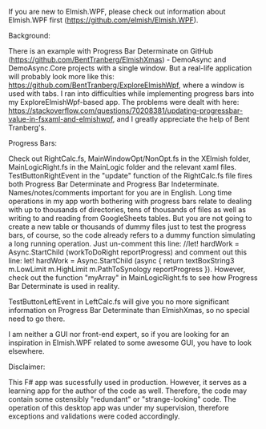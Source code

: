 If you are new to Elmish.WPF, please check out information about Elmish.WPF first (https://github.com/elmish/Elmish.WPF).

Background:

There is an example with Progress Bar Determinate on GitHub (https://github.com/BentTranberg/ElmishXmas) - DemoAsync and DemoAsync.Core projects with a single window. But a real-life application will probably look more like this: https://github.com/BentTranberg/ExploreElmishWpf, where a window is used with tabs. I ran into difficulties while implementing progress bars into my ExploreElmishWpf-based app. The problems were dealt with here: https://stackoverflow.com/questions/70208381/updating-progressbar-value-in-fsxaml-and-elmishwpf, and I greatly appreciate the help of Bent Tranberg's.

Progress Bars:

Check out RightCalc.fs, MainWindowOpt/NonOpt.fs in the XElmish folder, MainLogicRight.fs in the MainLogic folder and the relevant xaml files. TestButtonRightEvent in the "update" function of the RightCalc.fs file fires both Progress Bar Determinate and Progress Bar Indeterminate. Names/notes/comments important for you are in English. Long time operations in my app worth bothering with progress bars relate to dealing with up to thousands of directories, tens of thousands of files as well as writing to and reading from GoogleSheets tables. But you are not going to create a new table or thousands of dummy files just to test the progress bars, of course, so the code already refers to a dummy function simulating a long running operation. Just un-comment this line: //let! hardWork = Async.StartChild (workToDoRight reportProgress) and comment out this line: let! hardWork = Async.StartChild (async { return textBoxString3 m.LowLimit m.HighLimit m.PathToSynology reportProgress }). However, check out the function "myArray" in MainLogicRight.fs to see how Progress Bar Determinate is used in reality.

TestButtonLeftEvent in LeftCalc.fs will give you no more significant information on Progress Bar Determinate than ElmishXmas, so no special need to go there.

I am neither a GUI nor front-end expert, so if you are looking for an inspiration in Elmish.WPF related to some awesome GUI, you have to look elsewhere.


Disclaimer:

This F# app was sucessfully used in production. However, it serves as a learning app for the author of the code as well. Therefore, the code may contain some ostensibly "redundant" or "strange-looking" code. 
The operation of this desktop app was under my supervision, therefore exceptions and validations were coded accordingly. 
